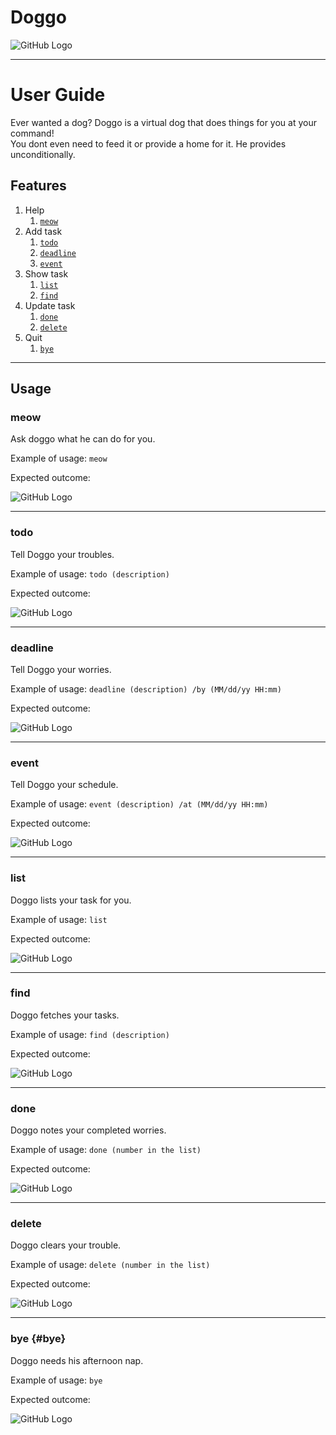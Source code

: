 # Doggo
![GitHub Logo](Ui.png)

<hr>

# User Guide
Ever wanted a dog? Doggo is a virtual dog that does things for you at your command! <br>
You dont even need to feed it or provide a home for it. He provides unconditionally.
 
## Features 
1. Help
    1. [`meow`](#meow)
1. Add task
   1. [`todo`](#markdown-header-todo)
   1. [`deadline`](#markdown-header3-deadline)
   1. [`event`](#markdown-header-event)
1. Show task
   1. [`list`](#markdown-header-list)
   1. [`find`](#markdown-header-find)
1. Update task
    1. [`done`](#markdown-header-done)
    1. [`delete`](#markdown-header-delete)
1. Quit
    1. [`bye`](#markdown-header-bye)

<hr>

## Usage

### meow
Ask doggo what he can do for you.

Example of usage: `meow`

Expected outcome:

![GitHub Logo](images/meow.png)

<hr>

### todo
Tell Doggo your troubles.

Example of usage: `todo (description)`

Expected outcome:

![GitHub Logo](images/todo.png)

<hr>

### deadline
Tell Doggo your worries.

Example of usage: `deadline (description) /by (MM/dd/yy HH:mm)`

Expected outcome:

![GitHub Logo](images/deadline.png)

<hr>

### event
Tell Doggo your schedule.

Example of usage: `event (description) /at (MM/dd/yy HH:mm)`

Expected outcome:

![GitHub Logo](images/event.png)

<hr>

### list
Doggo lists your task for you.

Example of usage: `list`

Expected outcome:

![GitHub Logo](images/list.png)

<hr>

### find
Doggo fetches your tasks.

Example of usage: `find (description)`

Expected outcome:

![GitHub Logo](images/find.png)

<hr>

### done
Doggo notes your completed worries.

Example of usage: `done (number in the list)`

Expected outcome:

![GitHub Logo](images/done.png)

<hr>

### delete
Doggo clears your trouble.

Example of usage: `delete (number in the list)`

Expected outcome:

![GitHub Logo](images/delete.png)

<hr>

### bye {#bye}
Doggo needs his afternoon nap.

Example of usage: `bye`

Expected outcome:

![GitHub Logo](images/bye.png)
